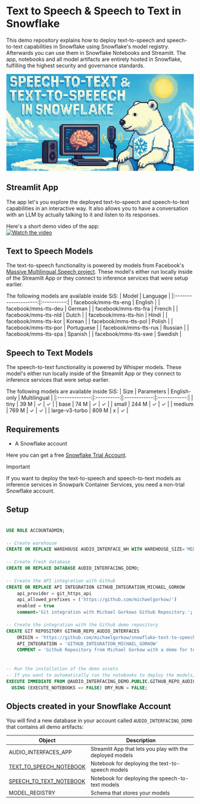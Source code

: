 # Text to Speech & Speech to Text in Snowflake
This demo repository explains how to deploy text-to-speech and speech-to-text capabilities in Snowflake using Snowflake's model registry.
Afterwards you can use them in Snowflake Notebooks and Streamlit.
The app, notebooks and all model artifacts are entirely hosted in Snowflake, fulfilling the highest security and governance standards.

![Cortex Agents](resources/header.jpg)

## Streamlit App
The app let's you explore the deployed text-to-speech and speech-to-text capabilities in an interactive way.
It also allows you to have a conversation with an LLM by actually talking to it and listen to its responses.

Here's a short demo video of the app:  
[![Watch the video](http://img.youtube.com/vi/C9-4UV3pORo/maxresdefault.jpg)](https://www.youtube.com/watch?v=C9-4UV3pORo)

## Text to Speech Models
The text-to-speech functionality is powered by models from Facebook's [Massive Multilingual Speech project](https://research.facebook.com/publications/scaling-speech-technology-to-1000-languages/).
These model's either run locally inside of the Streamlit App or they connect to inference services that were setup earlier.

The following models are available inside SiS:
| Model | Language |
|:--------------------:|:----------:|
| facebook/mms-tts-eng | English    |
| facebook/mms-tts-deu | German     |
| facebook/mms-tts-fra | French     |
| facebook/mms-tts-nld | Dutch      |
| facebook/mms-tts-hin | Hindi      |
| facebook/mms-tts-kor | Korean     |
| facebook/mms-tts-pol | Polish     |
| facebook/mms-tts-por | Portuguese |
| facebook/mms-tts-rus | Russian    |
| facebook/mms-tts-spa | Spanish    |
| facebook/mms-tts-swe | Swedish    |

## Speech to Text Models
The speech-to-text functionality is powered by Whisper models.
These model's either run locally inside of the Streamlit App or they connect to inference services that were setup earlier.

The following models are available inside SiS:
| Size           | Parameters | English-only | Multilingual |
|:--------------:|:----------:|:------------:|:------------:|
| tiny           | 39 M       | ✓            | ✓            |
| base           | 74 M       | ✓            | ✓            |
| small          | 244 M      | ✓            | ✓            |
| medium         | 769 M      | ✓            | ✓            |
| large-v3-turbo | 809 M      | x            | ✓            |

## Requirements
* A Snowflake account  

Here you can get a free [Snowflake Trial Account](https://signup.snowflake.com/).

> [!IMPORTANT]
> If you want to deploy the text-to-speech and speech-to-text models as inference services in Snowpark Container Services, you need a non-trial Snowflake account.

## Setup
```sql

USE ROLE ACCOUNTADMIN;

-- Create warehouse
CREATE OR REPLACE WAREHOUSE AUDIO_INTERFACE_WH WITH WAREHOUSE_SIZE='MEDIUM' WAREHOUSE_TYPE = 'SNOWPARK-OPTIMIZED';

-- Create fresh database
CREATE OR REPLACE DATABASE AUDIO_INTERFACING_DEMO;

-- Create the API integration with Github
CREATE OR REPLACE API INTEGRATION GITHUB_INTEGRATION_MICHAEL_GORKOW
    api_provider = git_https_api
    api_allowed_prefixes = ('https://github.com/michaelgorkow/')
    enabled = true
    comment='Git integration with Michael Gorkows Github Repository.';

-- Create the integration with the Github demo repository
CREATE GIT REPOSITORY GITHUB_REPO_AUDIO_INTERFACES
	ORIGIN = 'https://github.com/michaelgorkow/snowflake-text-to-speech-and-speech-to-text' 
	API_INTEGRATION = 'GITHUB_INTEGRATION_MICHAEL_GORKOW' 
	COMMENT = 'Github Repository from Michael Gorkow with a demo for text-to-speech and speech-to-text';


-- Run the installation of the demo assets
-- If you want to automatically run the notebooks to deploy the models, set EXECUTE_NOTEBOOKS => TRUE
EXECUTE IMMEDIATE FROM @AUDIO_INTERFACING_DEMO.PUBLIC.GITHUB_REPO_AUDIO_INTERFACES/branches/main/setup.sql
  USING (EXECUTE_NOTEBOOKS => FALSE) DRY_RUN = FALSE;
```

## Objects created in your Snowflake Account
You will find a new database in your account called `AUDIO_INTERFACING_DEMO` that contains all demo artifacts:
 
| Object                          | Description                                                |
|----------------------------------|------------------------------------------------------------|
| AUDIO_INTERFACES_APP         | Streamlit App that lets you play with the deployed models  |
| [TEXT_TO_SPEECH_NOTEBOOK](notebooks/TEXT_TO_SPEECH_NOTEBOOK.ipynb)      | Notebook for deploying the text-to-speech models           |
| [SPEECH_TO_TEXT_NOTEBOOK](notebooks/SPEECH_TO_TEXT_NOTEBOOK.ipynb)      | Notebook for deploying the speech-to-text models           |
| MODEL_REGISTRY                 | Schema that stores your models                             |